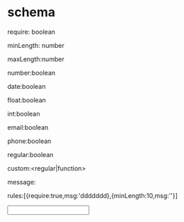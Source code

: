 # schema
require: boolean

minLength: number

maxLength:number

number:boolean

date:boolean

float:boolean

int:boolean

email:boolean

phone:boolean

regular:boolean

custom:<regular|function>

message:

rules:[{require:true,msg:'ddddddd},{minLength:10,msg:''}]

<input   rules:rules /> 
<form />


